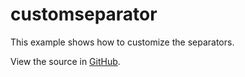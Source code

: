 # customseparator

This example shows how to customize the separators.

View the source in [GitHub](https://github.com/KDAB/KDDockWidgets/blob/2.0/examples/qtquick/customseparator/main.cpp).
